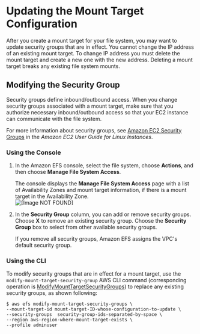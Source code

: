 # Updating the Mount Target Configuration<a name="manage-fs-access-update-mount-target-config"></a>

After you create a mount target for your file system, you may want to update security groups that are in effect\. You cannot change the IP address of an existing mount target\. To change IP address you must delete the mount target and create a new one with the new address\. Deleting a mount target breaks any existing file system mounts\. 

## Modifying the Security Group<a name="manage-fs-access-update-mount-target-config-sg"></a>

Security groups define inbound/outbound access\. When you change security groups associated with a mount target, make sure that you authorize necessary inbound/outbound access so that your EC2 instance can communicate with the file system\. 

For more information about security groups, see [Amazon EC2 Security Groups](https://docs.aws.amazon.com/AWSEC2/latest/UserGuide/using-network-security.html) in the *Amazon EC2 User Guide for Linux Instances*\.

### Using the Console<a name="manage-fs-access-update-mount-target-config-sg-console"></a>

1. In the Amazon EFS console, select the file system, choose **Actions**, and then choose **Manage File System Access**\. 

   The console displays the **Manage File System Access** page with a list of Availability Zones and mount target information, if there is a mount target in the Availability Zone\.  
![\[Image NOT FOUND\]](http://docs.aws.amazon.com/efs/latest/ug/images/manage-fs-05.png)

1. In the **Security Group** column, you can add or remove security groups\. Choose **X** to remove an existing security group\. Choose the **Security Group** box to select from other available security groups\.

   If you remove all security groups, Amazon EFS assigns the VPC's default security group\. 

### Using the CLI<a name="manage-fs-access-update-mount-target-config-sg-cli"></a>

To modify security groups that are in effect for a mount target, use the `modify-mount-target-security-group` AWS CLI command \(corresponding operation is [ModifyMountTargetSecurityGroups](API_ModifyMountTargetSecurityGroups.md)\) to replace any existing security groups, as shown following:

```
$ aws efs modify-mount-target-security-groups \
--mount-target-id mount-target-ID-whose-configuration-to-update \
--security-groups  security-group-ids-separated-by-space \
--region aws-region-where-mount-target-exists \
--profile adminuser
```
